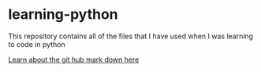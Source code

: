 # learning-python
This repository contains all of the files that I have used when I was learning to code in python

[Learn about the git hub mark down here ](https://github.com/adam-p/markdown-here/wiki/Markdown-Cheatsheet)

